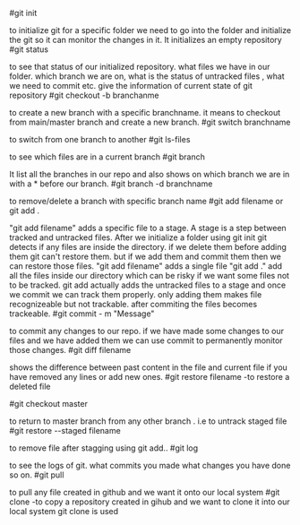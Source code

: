 #git init

to initialize git for a specific folder we need to go into the folder and initialize the git so it can monitor the changes in it. It initializes an empty repository
#git status

to see that status of our initialized repository. what files we have in our folder. which branch we are on, what is the status of untracked files , what we need to commit etc. give the information of current state of git repository
#git checkout -b branchanme

to create a new branch with a specific branchname. it means to checkout from main/master branch and create a new branch.
#git switch branchname

to switch from one branch to another
#git ls-files

to see which files are in a current branch
#git branch

It list all the branches in our repo and also shows on which branch we are in with a * before our branch.
#git branch -d branchname

to remove/delete a branch with specific branch name
#git add filename or git add .

"git add filename" adds a specific file to a stage. A stage is a step between tracked and untracked files. After we initialize a folder using git init git detects if any files are inside the directory. if we delete them before adding them git can't restore them. but if we add them and commit them then we can restore those files. "git add filename" adds a single file "git add ." add all the files inside our directory which can be risky if we want some files not to be tracked. git add actually adds the untracked files to a stage and once we commit we can track them properly. only adding them makes file recognizeable but not trackable. after commiting the files becomes trackeable.
#git commit - m "Message"

to commit any changes to our repo. if we have made some changes to our files and we have added them we can use commit to permanently monitor those changes.
#git diff filename

shows the difference between past content in the file and current file if you have removed any lines or add new ones.
#git restore filename -to restore a deleted file

#git checkout master

to return to master branch from any other branch . i.e to untrack staged file
#git restore --staged filename

to remove file after stagging using git add..
#git log

to see the logs of git. what commits you made what changes you have done so on.
#git pull

to pull any file created in github and we want it onto our local system
#git clone -to copy a repository created in gihub and we want to clone it into our local system git clone is used
